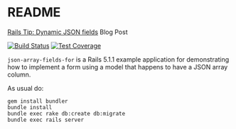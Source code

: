 # README

[Rails Tip: Dynamic JSON fields](http://www.mariocarrion.com/2017/06/06/rails-5-json-array-fields.html) Blog Post

[![Build Status](https://travis-ci.org/MarioCarrion/json-array-fields-for.svg?branch=master)](https://travis-ci.org/MarioCarrion/json-array-fields-for)
[![Test Coverage](https://codeclimate.com/github/MarioCarrion/json-array-fields-for/badges/coverage.svg)](https://codeclimate.com/github/MarioCarrion/json-array-fields-for/coverage)

`json-array-fields-for` is a Rails 5.1.1 example application for demonstrating how to implement a form using a model that happens to have a JSON array column.

As usual do:

```
gem install bundler
bundle install
bundle exec rake db:create db:migrate
bundle exec rails server
```
